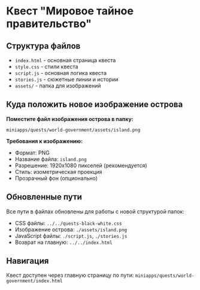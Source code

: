 # Квест "Мировое тайное правительство"

## Структура файлов
- `index.html` - основная страница квеста
- `style.css` - стили квеста
- `script.js` - основная логика квеста
- `stories.js` - сюжетные линии и истории
- `assets/` - папка для изображений

## Куда положить новое изображение острова

**Поместите файл изображения острова в папку:**
```
miniapps/quests/world-government/assets/island.png
```

**Требования к изображению:**
- Формат: PNG
- Название файла: `island.png`
- Разрешение: 1920x1080 пикселей (рекомендуется)
- Стиль: изометрическая проекция
- Прозрачный фон (опционально)

## Обновленные пути
Все пути в файлах обновлены для работы с новой структурой папок:
- CSS файлы: `../../quests-black-white.css`
- Изображение острова: `./assets/island.png`
- JavaScript файлы: `./script.js`, `./stories.js`
- Возврат на главную: `../../index.html`

## Навигация
Квест доступен через главную страницу по пути:
`miniapps/quests/world-government/index.html`
